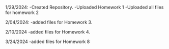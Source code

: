 1/29/2024:
  -Created Repository.
  -Uploaded Homework 1
  -Uploaded all files for homework 2

2/04/2024:
  -added files for Homework 3.

2/10/2024
  -added files for Homework 4.
  
3/24/2024
  -added files for Homework 8
